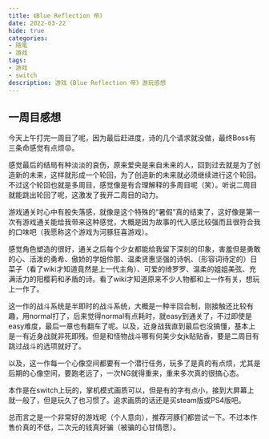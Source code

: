 ```yaml
---
title: 《Blue Reflection 帝》
date: 2022-03-22
hide: true
categories:
- 随笔
- 游戏
tags:
- 游戏
- switch
description: 游戏《Blue Reflection 帝》游玩感想
---
```


## 一周目感想

今天上午打完一周目了呢，因为最后赶进度，诗的几个请求就没做，最终Boss有三条命感觉有点烦😡。

感觉最后的结局有种淡淡的哀伤，原来爱央是来自未来的人，回到过去就是为了创造新的未来，这样就形成一个轮回，为了创造新的未来就必须继续进行这个轮回。不过这个轮回也就是多周目，感觉像是有合理解释的多周目呢（笑）。听说二周目就能跳出轮回了呢，这激发了我开二周目的动力。

游戏通关时心中有股失落感，就像是这个特殊的“暑假”真的结束了，这好像是第一次有游戏通关能给我带来这种感觉，大概是因为故事的代入感比较强而且很符合我的口味吧（我愿称这个游戏为河豚狂喜游戏）。

感觉角色塑造的很好，通关之后每个少女都能给我留下深刻的印象，害羞但是勇敢的心、活泼的勇希、傲娇的学姐伶那、温柔贤惠坚强的诗帆、（形容词待定的）日菜子（看了wiki才知道竟然是上一代主角）、可爱的绮罗罗、温柔的姐姐美弦、充满活力的阳樱莉和矛盾的诗。看了wiki才知道原来不少人物都和上一作有关，想玩上一作了。

这一作的战斗系统是半即时的战斗系统，大概是一种半回合制，刚接触还比较有趣，用normal打了，后来觉得normal有点耗时，就easy到通关了，不过即使是easy难度，最后一章也有翻车了呢。以及，近身战我直到最后也没搞懂，基本上是一有近身战就非死即残。但是和怪物战斗哪有何美少女jk贴贴香，要是二周目有跳过战斗的选项就好了。

以及，这一作每一个心像空间都要有一个潜行任务，玩多了是真的有点烦，尤其是后期的心像空间，要跑老远了，一次NG就得重来，重来多次真的很搞心态。

本作是在switch上玩的，掌机模式画质可以，但是有的字有点小，接到大屏幕上就一般了，但是玩久了也习惯了。追求画质的话还是买steam版或PS4版吧。

总而言之是一个非常好的游戏呢（个人意向），推荐河豚们都尝试一下。不过本作售价真的不低，二次元的钱真好骗（被骗的心甘情愿）。
